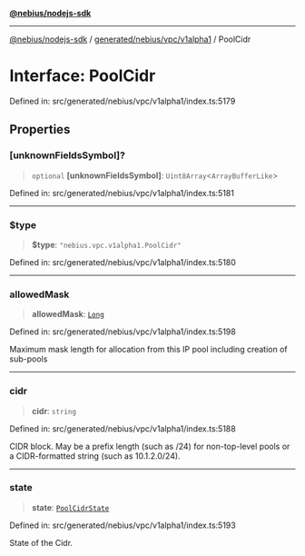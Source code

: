 [**@nebius/nodejs-sdk**](../../../../../README.md)

---

[@nebius/nodejs-sdk](../../../../../README.md) / [generated/nebius/vpc/v1alpha1](../README.md) / PoolCidr

# Interface: PoolCidr

Defined in: src/generated/nebius/vpc/v1alpha1/index.ts:5179

## Properties

### \[unknownFieldsSymbol\]?

> `optional` **\[unknownFieldsSymbol\]**: `Uint8Array`\<`ArrayBufferLike`\>

Defined in: src/generated/nebius/vpc/v1alpha1/index.ts:5181

---

### $type

> **$type**: `"nebius.vpc.v1alpha1.PoolCidr"`

Defined in: src/generated/nebius/vpc/v1alpha1/index.ts:5180

---

### allowedMask

> **allowedMask**: [`Long`](../../../../../runtime/protos/core/classes/Long.md)

Defined in: src/generated/nebius/vpc/v1alpha1/index.ts:5198

Maximum mask length for allocation from this IP pool including creation of sub-pools

---

### cidr

> **cidr**: `string`

Defined in: src/generated/nebius/vpc/v1alpha1/index.ts:5188

CIDR block.
May be a prefix length (such as /24) for non-top-level pools
or a CIDR-formatted string (such as 10.1.2.0/24).

---

### state

> **state**: [`PoolCidrState`](../type-aliases/PoolCidrState.md)

Defined in: src/generated/nebius/vpc/v1alpha1/index.ts:5193

State of the Cidr.
